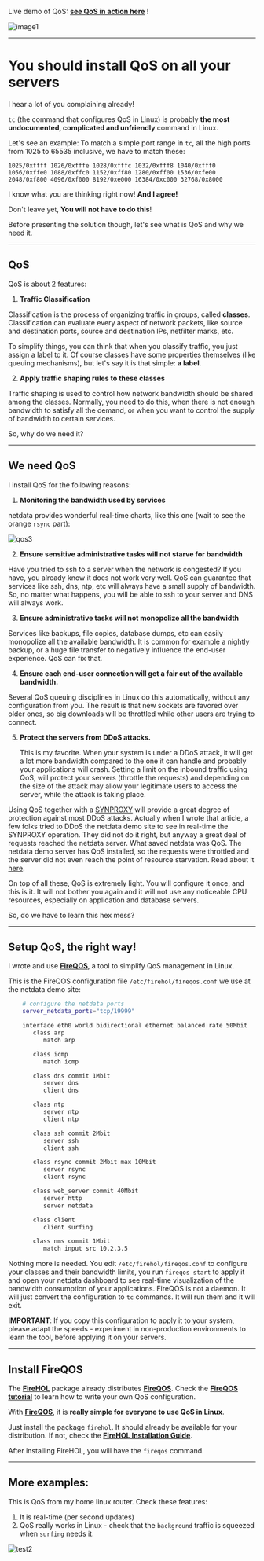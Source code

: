 Live demo of QoS: **[see QoS in action here](http://netdata.firehol.org/#tc)** !

![image1](https://cloud.githubusercontent.com/assets/2662304/14252446/11ae13c4-fa90-11e5-9d03-d93a3eb3317a.gif)

---

# You should install QoS on all your servers

I hear a lot of you complaining already!

`tc` (the command that configures QoS in Linux) is probably **the most undocumented, complicated and unfriendly** command in Linux.

Let's see an example: To match a simple port range in `tc`, all the high ports from 1025 to 65535 inclusive, we have to match these:

```
1025/0xffff 1026/0xfffe 1028/0xfffc 1032/0xfff8 1040/0xfff0
1056/0xffe0 1088/0xffc0 1152/0xff80 1280/0xff00 1536/0xfe00
2048/0xf800 4096/0xf000 8192/0xe000 16384/0xc000 32768/0x8000
```

I know what you are thinking right now! **And I agree!** 

Don't leave yet, **You will not have to do this**!

Before presenting the solution though, let's see what is QoS and why we need it.

---

## QoS

QoS is about 2 features:

1. **Traffic Classification**

  Classification is the process of organizing traffic in groups, called **classes**. Classification can evaluate every aspect of network packets, like source and destination ports, source and destination IPs, netfilter marks, etc.

  To simplify things, you can think that when you classify traffic, you just assign a label to it. Of course classes have some properties themselves (like queuing mechanisms), but let's say it is that simple: **a label**.

2. **Apply traffic shaping rules to these classes**

  Traffic shaping is used to control how network bandwidth should be shared among the classes. Normally, you need to do this, when there is not enough bandwidth to satisfy all the demand, or when you want to control the supply of bandwidth to certain services.

So, why do we need it?

---

## We need QoS

I install QoS for the following reasons:

1. **Monitoring the bandwidth used by services**

  netdata provides wonderful real-time charts, like this one (wait to see the orange `rsync` part):

 ![qos3](https://cloud.githubusercontent.com/assets/2662304/14474189/713ede84-0104-11e6-8c9c-8dca5c2abd63.gif)

2. **Ensure sensitive administrative tasks will not starve for bandwidth**

  Have you tried to ssh to a server when the network is congested? If you have, you already know it does not work very well. QoS can guarantee that services like ssh, dns, ntp, etc will always have a small supply of bandwidth. So, no matter what happens, you will be able to ssh to your server and DNS will always work.

3. **Ensure administrative tasks will not monopolize all the bandwidth**

  Services like backups, file copies, database dumps, etc can easily monopolize all the available bandwidth. It is common for example a nightly backup, or a huge file transfer to negatively influence the end-user experience. QoS can fix that.

4. **Ensure each end-user connection will get a fair cut of the available bandwidth.**

  Several QoS queuing disciplines in Linux do this automatically, without any configuration from you. The result is that new sockets are favored over older ones, so big downloads will be throttled while other users are trying to connect.

5. **Protect the servers from DDoS attacks.**

   This is my favorite. When your system is under a DDoS attack, it will get a lot more bandwidth compared to the one it can handle and probably your applications will crash. Setting a limit on the inbound traffic using QoS, will protect your servers (throttle the requests) and depending on the size of the attack may allow your legitimate users to access the server, while the attack is taking place.

  Using QoS together with a [SYNPROXY](https://github.com/firehol/netdata/wiki/Monitoring-SYNPROXY) will provide a great degree of protection against most DDoS attacks. Actually when I wrote that article, a few folks tried to DDoS the netdata demo site to see in real-time the SYNPROXY operation. They did not do it right, but anyway a great deal of requests reached the netdata server. What saved netdata was QoS. The netdata demo server has QoS installed, so the requests were throttled and the server did not even reach the point of resource starvation. Read about it [here](https://github.com/firehol/netdata/wiki/Monitoring-SYNPROXY#a-note-for-ddos-testers).

On top of all these, QoS is extremely light. You will configure it once, and this is it. It will not bother you again and it will not use any noticeable CPU resources, especially on application and database servers.

So, do we have to learn this hex mess?

---

## Setup QoS, the right way!

I wrote and use **[FireQOS](https://firehol.org/tutorial/fireqos-new-user/)**, a tool to simplify QoS management in Linux.

This is the FireQOS configuration file `/etc/firehol/fireqos.conf` we use at the netdata demo site:

```sh
    # configure the netdata ports
    server_netdata_ports="tcp/19999"

    interface eth0 world bidirectional ethernet balanced rate 50Mbit
       class arp
          match arp

       class icmp
          match icmp

       class dns commit 1Mbit
          server dns
          client dns

       class ntp
          server ntp
          client ntp

       class ssh commit 2Mbit
          server ssh
          client ssh

       class rsync commit 2Mbit max 10Mbit
          server rsync
          client rsync

       class web_server commit 40Mbit
          server http
          server netdata

       class client
          client surfing

       class nms commit 1Mbit
          match input src 10.2.3.5
```

Nothing more is needed. You edit `/etc/firehol/fireqos.conf` to configure your classes and their bandwidth limits, you run `fireqos start` to apply it and open your netdata dashboard to see real-time visualization of the bandwidth consumption of your applications. FireQOS is not a daemon. It will just convert the configuration to `tc` commands. It will run them and it will exit.

**IMPORTANT**: If you copy this configuration to apply it to your system, please adapt the speeds - experiment in non-production environments to learn the tool, before applying it on your servers.

---

## Install FireQOS

The **[FireHOL](https://firehol.org/)** package already distributes **[FireQOS](https://firehol.org/tutorial/fireqos-new-user/)**. Check the **[FireQOS tutorial](https://firehol.org/tutorial/fireqos-new-user/)** to learn how to write your own QoS configuration.

With **[FireQOS](https://firehol.org/tutorial/fireqos-new-user/)**, it is **really simple for everyone to use QoS in Linux**.

Just install the package `firehol`. It should already be available for your distribution. If not, check the **[FireHOL Installation Guide](https://firehol.org/installing/)**.

After installing FireHOL, you will have the `fireqos` command.

---

## More examples:

This is QoS from my home linux router. Check these features:

1. It is real-time (per second updates)
2. QoS really works in Linux - check that the `background` traffic is squeezed when `surfing` needs it.

![test2](https://cloud.githubusercontent.com/assets/2662304/14093004/68966020-f553-11e5-98fe-ffee2086fafd.gif)